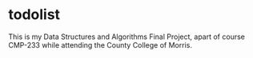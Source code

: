 # todolist
This is my Data Structures and Algorithms Final Project, apart of course CMP-233 while attending the County College of Morris. 
